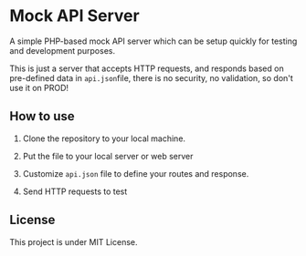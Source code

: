# Mock API Server

A simple PHP-based mock API server which can be setup quickly for testing and development purposes.

This is just a server that accepts HTTP requests, and responds based on pre-defined data in `api.json`file, there is no security, no validation, so don't use it on PROD!

## How to use

1. Clone the repository to your local machine.

2. Put the file to your local server or web server

3. Customize `api.json` file to define your routes and response.

4. Send HTTP requests to test

## License

This project is under MIT License.